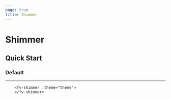 ```yaml
---
page: true
title: Shimmer
--- 
```


<script lang="ts" setup>
import { ref } from 'vue'; 
import { useTheme } from '../common/index.js'; 

const {theme} = useTheme()


</script>

# Shimmer

## Quick Start

### Default

---

<fv-shimmer :theme="theme">
</fv-shimmer>

```vue-html
    <fv-shimmer :theme="theme">
    </fv-shimmer>
```

<!--@include: ./properties.md-->

<!--@include: ./emits.md-->
